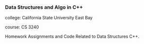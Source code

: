 ### Data Structures and Algo in C++ </b>

college: California State University East Bay </b> 

course: CS 3240 </b>

Homework Assignments and Code Related to Data Structures C++.

